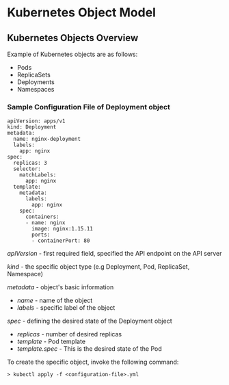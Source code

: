# Kubernetes Object Model

## Kubernetes Objects Overview
Example of Kubernetes objects are as follows:
- Pods
- ReplicaSets
- Deployments 
- Namespaces

### Sample Configuration File of Deployment object
```
apiVersion: apps/v1
kind: Deployment
metadata:
  name: nginx-deployment
  labels:
    app: nginx
spec:
  replicas: 3
  selector:
    matchLabels:
      app: nginx
  template:
    metadata:
      labels:
        app: nginx
    spec:
      containers:
      - name: nginx
        image: nginx:1.15.11
        ports:
        - containerPort: 80
```

*apiVersion* - first required field, specified the API endpoint on the API server

*kind* - the specific object type (e.g Deployment, Pod, ReplicaSet, Namespace)

*metadata* - object's basic information
- *name* - name of the object
- *labels* - specific label of the object

*spec* - defining the desired state of the Deployment object
 - *replicas* - number of desired replicas
 - *template* - Pod template
 - *template.spec* - This is the desired state of the Pod

 To create the specific object, invoke the following command:
 ```
> kubectl apply -f <configuration-file>.yml
 ```
